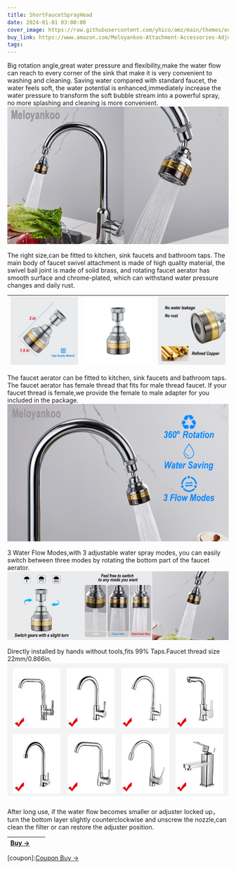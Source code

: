 ```yaml
---
title: ShortFaucetSprayHead
date: 2024-01-01 03:00:00
cover_image: https://raw.githubusercontent.com/yhico/amz/main/themes/edinburgh/source/images/ShortFaucetSprayHead/w1.jpg
buy_link: https://www.amazon.com/Meloyankoo-Attachment-Accessories-Adjustable-Anti-Splash/dp/B0CHWMQYMP
tags:
---
```


Big rotation angle,great water pressure and flexibility,make the water flow can reach to every corner of the sink that make it is very convenient to washing and cleaning.
Saving water compared with standard faucet, the water feels soft, the water potential is enhanced,immediately increase the water pressure to transform the soft bubble stream into a powerful spray, no more splashing and cleaning is more convenient.
![avatar][p1]

The right size,can be fitted to kitchen, sink faucets and bathroom taps. 
The main body of faucet swivel attachment is made of high quality material, the swivel ball joint is made of solid brass, and rotating faucet aerator has smooth surface and chrome-plated, which can withstand water pressure changes and daily rust.

|  ![avatar][p3] | ![avatar][p4] | ![avatar][p5] |
|  :----  | ----  | ----:  |

The faucet aerator can be fitted to kitchen, sink faucets and bathroom taps.
The faucet aerator has female thread that fits for male thread faucet. If your faucet thread is female,we provide the female to male adapter for you included in the package.
![avatar][p2]

3 Water Flow Modes,with 3 adjustable water spray modes, you can easily switch between three modes by rotating the bottom part of the faucet aerator.
![avatar][p6]

Directly installed by hands without tools,fits 99% Taps.Faucet thread size 22mm/0.866in.
![avatar][p7]

After long use, if the water flow becomes smaller or adjuster locked up，turn the bottom layer slightly counterclockwise and unscrew the nozzle,can clean the filter or can restore the adjuster position.

| <a class="buy" href="https://www.amazon.com/Meloyankoo-Attachment-Accessories-Adjustable-Anti-Splash/dp/B0CHWMQYMP" target="_blank"><span>Buy &#8594;</span></a>| | |
|  :----  | :----:  | ----:  |

[p1]:https://raw.githubusercontent.com/yhico/amz/main/themes/edinburgh/source/images/ShortFaucetSprayHead/p1.jpg
[p2]:https://raw.githubusercontent.com/yhico/amz/main/themes/edinburgh/source/images/ShortFaucetSprayHead/p2.jpg
[p3]:https://raw.githubusercontent.com/yhico/amz/main/themes/edinburgh/source/images/ShortFaucetSprayHead/p3.jpg
[p4]:https://raw.githubusercontent.com/yhico/amz/main/themes/edinburgh/source/images/ShortFaucetSprayHead/p4.jpg
[p5]:https://raw.githubusercontent.com/yhico/amz/main/themes/edinburgh/source/images/ShortFaucetSprayHead/p5.jpg
[p6]:https://raw.githubusercontent.com/yhico/amz/main/themes/edinburgh/source/images/ShortFaucetSprayHead/p6.jpg
[p7]:https://raw.githubusercontent.com/yhico/amz/main/themes/edinburgh/source/images/ShortFaucetSprayHead/p7.jpg
[coupon]:<a class="buy" href="https://www.amazon.com/promotion/psp/A310KKEUM8UJ9H" target="_blank"><span>Coupon Buy &#8594;</span></a> 
